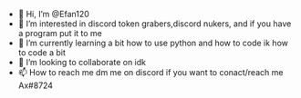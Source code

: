- 👋 Hi, I’m @Efan120
- 👀 I’m interested in discord token grabers,discord nukers, and if you have a program put it to me
- 🌱 I’m currently learning a bit how to use python and how to code ik how to code a bit
- 💞️ I’m looking to collaborate on idk
- 📫 How to reach me dm me on discord if you want to conact/reach me Ax#8724

<!---
Efan120/Efan120 is a ✨ special ✨ repository because its `README.md` (this file) appears on your GitHub profile.
You can click the Preview link to take a look at your changes.
--->
